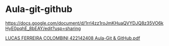 # Aula-git-github
https://docs.google.com/document/d/1rrl4zz1roJmKHuaQVYDJQ8z35VO6kHyE0pqhE_8bEAY/edit?usp=sharing

[LUCAS FERREIRA COLOMBINI 422142408 Aula-Git & GitHub.pdf](https://github.com/user-attachments/files/19640594/LUCAS.FERREIRA.COLOMBINI.422142408.Aula-Git.GitHub.pdf)
